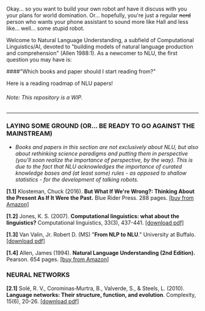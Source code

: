 Okay... so you want to build your own robot anf have it discuss with you your plans for world domination. Or... hopefully, you're just a regular ~~nerd~~ person who wants your phone assistant to sound more like Hall and less like... well... some stupid robot.

Welcome to Natural Language Understanding, a subfield of Computational Linguistics/AI, devoted to "building models of natural language production and comprehension" (Allen 1988:1). As a newcomer to NLU, the first question you may have is:

####"Which books and paper should I start reading from?"

Here is a reading roadmap of NLU papers!

###### Note: This repository is a WIP.


---------------------------------------

### LAYING SOME GROUND (OR... BE READY TO GO AGAINST THE MAINSTREAM)

- *Books and papers in this section are not exclusively about NLU, but also about rethinking science paradigms and putting them in perspective (you'll soon realize the importance of perspective, by the way). This is due to the fact that NLU acknowledges the importance of curated knowledge bases and (at least some) rules - as opposed to shallow statistics - for the development of talking robots.*

**[1.1]** Klosteman, Chuck (2016). **But What If We're Wrong?: Thinking About the Present As If It Were the Past.** Blue Rider Press. 288 pages. [[buy from Amazon]](https://www.amazon.com/But-What-If-Were-Wrong/dp/0399184120)

**[1.2]** Jones, K. S. (2007). **Computational linguistics: what about the linguistics?** Computational linguistics, 33(3), 437-441. [[download pdf]](https://github.com/viridiano/Talking-to-Robots/blob/master/papers/jones_computational_linguistics_what_about_the_linguistics.pdf)

**[1.3]** Van Valin, Jr. Robert D. (MS) "**From NLP to NLU**." University at Buffalo. [[download pdf]](https://github.com/viridiano/Talking-To-Robots/blob/master/papers/Van_Valin_From_NLP_to_NLU.pdf)

**[1.4]** Allen, James (1994). **Natural Language Understanding (2nd Edition).** Pearson. 654 pages. [[buy from Amazon]](https://www.amazon.com/Natural-Language-Understanding-James-Allen/dp/0805303340)

### NEURAL NETWORKS

**[2.1]** Solé, R. V., Corominas‐Murtra, B., Valverde, S., & Steels, L. (2010). **Language networks: Their structure, function, and evolution**. Complexity, 15(6), 20-26. [[download pdf]](https://github.com/viridiano/Talking-To-Robots/blob/master/papers/Sole_Language_Networks_Their_Structure_Function_and_Evolution.pdf)

